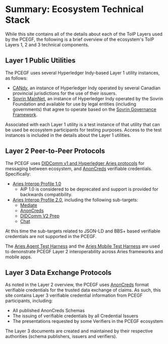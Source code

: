 # Summary: Ecosystem Technical Stack

While this site contains all of the details about each of the ToIP Layers used
by the PCEGF, the following is a brief overview of the ecosystem's ToIP Layers
1, 2 and 3 technical components.

## Layer 1 Public Utilities

The PCEGF uses several Hyperledger Indy-based Layer 1 utility instances, as follows:

* [CANdy](Layer%201/CANdy.md), an instance of Hyperledger Indy operated by
  several Canadian provincial jurisdictions for the use of their issuers.
* [Sovrin MainNet](Layer%201/Sovrin.md), an instance of Hyperledger Indy
  operated by the Sovrin Foundation and available for use by legal entities
  (including governments) that agree to operate based on the [Sovrin Governance
  Framework](https://sovrin.org/library/sovrin-governance-framework/).

Associated with each Layer 1 utility is a test instance of that utility that can
be used be ecosystem participants for testing purposes. Access to the test
instances is included in the details about the Layer 1 utilities.

## Layer 2 Peer-to-Peer Protocols

The PCEGF uses [DIDComm v1 and Hyperledger Aries
protocols](https://github.com/hyperledger/aries-rfcs) for messaging between
ecosystem, and [AnonCreds](https://anoncreds-wg.github.io/anoncreds-spec/)
verifiable credentials. Specifically:

* [Aries Interop Profile 1.0](https://github.com/hyperledger/aries-rfcs/tree/master/concepts/0302-aries-interop-profile#aries-interop-profile-version-10)
    * AIP 1.0 is considered to be deprecated and support is provided for backwards compatibility.
* [Aries Interop Profile 2.0](https://github.com/hyperledger/aries-rfcs/tree/master/concepts/0302-aries-interop-profile#aries-interop-profile-version-20), including the following sub-targets:
    * [Mediate](https://github.com/hyperledger/aries-rfcs/tree/main/concepts/0302-aries-interop-profile#mediate-mediator-coordination)
    * [AnonCreds](https://github.com/hyperledger/aries-rfcs/tree/main/concepts/0302-aries-interop-profile#indycred-indy-based-credentials)
    * [DIDComm V2 Prep](https://github.com/hyperledger/aries-rfcs/tree/main/concepts/0302-aries-interop-profile#didcommv2prep-didcomm-v2-prep)
    * [Chat](https://github.com/hyperledger/aries-rfcs/tree/main/concepts/0302-aries-interop-profile#chat-chat-related-features)

At this time the sub-targets related to JSON-LD and BBS+ based verifiable credentials are not supported in the PCEGF.

The [Aries Agent Test
Harness](https://github.com/yperledger/aries-agent-test-harness) and the [Aries
Mobile Test Harness](https://github.com/hyperledger/aries-mobile-test-harness)
are used to denonstrate PCEGF Layer 2 interoperability across Aries frameworks
and mobile apps.

## Layer 3 Data Exchange Protocols

As noted in the Layer 2 overview, the PCEGF uses
[AnonCreds](https://anoncreds-wg.github.io/anoncreds-spec/) format verifiable
credentials for the trusted data exchange of claims. As such, this site contains
Layer 3 verifiable credential information from PCEGF participants, including:

* All published AnonCreds Schemas
* The issuing of verifiable credentials by all Credential Issuers
* The presentations requested by some Verifiers in the PCEGF ecosystem

The Layer 3 documents are created and maintained by their respective authorities
(schema publishers, issuers and verifiers).